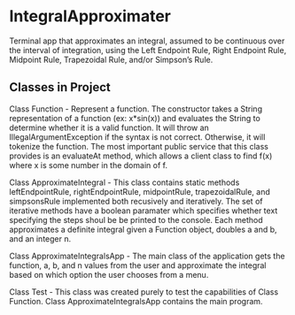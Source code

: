 # IntegralApproximater
Terminal app that approximates an integral, assumed to be continuous over the interval of integration, using the Left Endpoint Rule, 
Right Endpoint Rule, Midpoint Rule, Trapezoidal Rule, and/or Simpson’s Rule.

## Classes in Project
Class Function - Represent a function. The constructor takes a String representation of a function (ex: x\*sin(x)) and evaluates the String to 
determine whether it is a valid function. It will throw an IllegalArgumentException if the syntax is not correct. Otherwise, it will tokenize the function. 
The most important public service that this class provides is an evaluateAt method, which allows a client class to find f(x) where x is some number in the domain of f.
 
Class ApproximateIntegral - This class contains static methods leftEndpointRule, rightEndpointRule, midpointRule, trapezoidalRule, and simpsonsRule implemented 
both recusively and iteratively. The set of iterative methods have a boolean paramater which specifies whether text specifying the steps shoul be be printed 
to the console. Each method approximates a definite integral given a Function object, doubles a and b, and an integer n.

Class ApproximateIntegralsApp - The main class of the application gets the function, a, b, and n values from the user and approximate the integral 
based on which option the user chooses from a menu. 

Class Test - This class was created purely to test the capabilities of Class Function. Class ApproximateIntegralsApp contains the main program.
